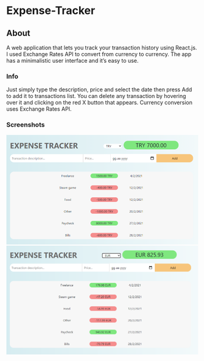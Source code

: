 # Expense-Tracker

## About
A web application that lets you track your transaction history using React.js. I used Exchange Rates API to convert from currency to currency. The app has a minimalistic user interface and it’s easy to use.
### Info
Just simply type the description, price and select the date then press Add to add it to transactions list.
You can delete any transaction by hovering over it and clicking on the red X button that appears.
Currency conversion uses Exchange Rates API.

### Screenshots

![ScreenShot1](Screenshot_1.png)
![ScreenShot1](Screenshot_2.png)
